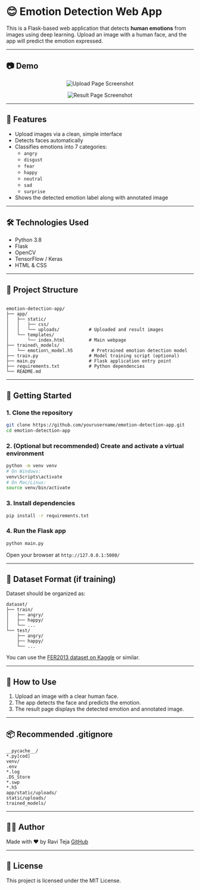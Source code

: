 # 😊 Emotion Detection Web App

This is a Flask-based web application that detects **human emotions** from images using deep learning. Upload an image with a human face, and the app will predict the emotion expressed.

---

## 📷 Demo

<p align="center">
  <img src="https://private-user-images.githubusercontent.com/125200085/462737037-f37972b5-9b8b-4031-96a0-c1f57d74caac.png?jwt=eyJhbGciOiJIUzI1NiIsInR5cCI6IkpXVCJ9.eyJpc3MiOiJnaXRodWIuY29tIiwiYXVkIjoicmF3LmdpdGh1YnVzZXJjb250ZW50LmNvbSIsImtleSI6ImtleTUiLCJleHAiOjE3NTE2OTk1MTQsIm5iZiI6MTc1MTY5OTIxNCwicGF0aCI6Ii8xMjUyMDAwODUvNDYyNzM3MDM3LWYzNzk3MmI1LTliOGItNDAzMS05NmEwLWMxZjU3ZDc0Y2FhYy5wbmc_WC1BbXotQWxnb3JpdGhtPUFXUzQtSE1BQy1TSEEyNTYmWC1BbXotQ3JlZGVudGlhbD1BS0lBVkNPRFlMU0E1M1BRSzRaQSUyRjIwMjUwNzA1JTJGdXMtZWFzdC0xJTJGczMlMkZhd3M0X3JlcXVlc3QmWC1BbXotRGF0ZT0yMDI1MDcwNVQwNzA2NTRaJlgtQW16LUV4cGlyZXM9MzAwJlgtQW16LVNpZ25hdHVyZT00ZTRmOTQyZmFiNDJhOWRhMmI4YjdhMzk5NDFkYWRmZWNlZmViNjYzMzc5Mjg5M2UyMGQ2NmVmZjMwYTE0ODE5JlgtQW16LVNpZ25lZEhlYWRlcnM9aG9zdCJ9.jQApoZUv5Z6JJ6Dt8DVMYVoJkqJQcz38M2txoiq4lfs" alt="Upload Page Screenshot" style="max-width:100%; height:auto;" />
</p>

<p align="center">
  <img src="https://private-user-images.githubusercontent.com/125200085/462737052-665c3ca5-8fa9-4430-807a-3511a2918738.png?jwt=eyJhbGciOiJIUzI1NiIsInR5cCI6IkpXVCJ9.eyJpc3MiOiJnaXRodWIuY29tIiwiYXVkIjoicmF3LmdpdGh1YnVzZXJjb250ZW50LmNvbSIsImtleSI6ImtleTUiLCJleHAiOjE3NTE2OTk1MTQsIm5iZiI6MTc1MTY5OTIxNCwicGF0aCI6Ii8xMjUyMDAwODUvNDYyNzM3MDUyLTY2NWMzY2E1LThmYTktNDQzMC04MDdhLTM1MTFhMjkxODczOC5wbmc_WC1BbXotQWxnb3JpdGhtPUFXUzQtSE1BQy1TSEEyNTYmWC1BbXotQ3JlZGVudGlhbD1BS0lBVkNPRFlMU0E1M1BRSzRaQSUyRjIwMjUwNzA1JTJGdXMtZWFzdC0xJTJGczMlMkZhd3M0X3JlcXVlc3QmWC1BbXotRGF0ZT0yMDI1MDcwNVQwNzA2NTRaJlgtQW16LUV4cGlyZXM9MzAwJlgtQW16LVNpZ25hdHVyZT0xNTNhOGYwYTljZjZjYjEwMzM3YjVlOTdiNTM3ZDljNTc1M2IwYjIwNWEyNzBkMDEyOTVjOGUzY2NiZDVlYjAxJlgtQW16LVNpZ25lZEhlYWRlcnM9aG9zdCJ9.dLyS7bZZRWXLGftoRKUMQcB9lKcKwQ739SmbKaUBH7E" alt="Result Page Screenshot" style="max-width:100%; height:auto;" />
</p>

---

## 🧠 Features

- Upload images via a clean, simple interface  
- Detects faces automatically  
- Classifies emotions into 7 categories:
  - `angry`
  - `disgust`
  - `fear`
  - `happy`
  - `neutral`
  - `sad`
  - `surprise`
- Shows the detected emotion label along with annotated image  

---

## 🛠️ Technologies Used

- Python 3.8  
- Flask  
- OpenCV  
- TensorFlow / Keras  
- HTML & CSS  

---

## 📁 Project Structure

```

emotion-detection-app/
├── app/
│   ├── static/
│   │   ├── css/
│   │   └── uploads/           # Uploaded and result images
│   └── templates/
│       └── index.html         # Main webpage
├── trained\_models/
│   └── emotion\_model.h5       # Pretrained emotion detection model
├── train.py                   # Model training script (optional)
├── main.py                    # Flask application entry point
├── requirements.txt           # Python dependencies
└── README.md

````

---

## 🚀 Getting Started

### 1. Clone the repository

```bash
git clone https://github.com/yourusername/emotion-detection-app.git
cd emotion-detection-app
````

### 2. (Optional but recommended) Create and activate a virtual environment

```bash
python -m venv venv
# On Windows:
venv\Scripts\activate
# On Mac/Linux:
source venv/bin/activate
```

### 3. Install dependencies

```bash
pip install -r requirements.txt
```

### 4. Run the Flask app

```bash
python main.py
```

Open your browser at `http://127.0.0.1:5000/`

---

## 🧪 Dataset Format (if training)

Dataset should be organized as:

```
dataset/
├── train/
│   ├── angry/
│   ├── happy/
│   └── ...
└── test/
    ├── angry/
    ├── happy/
    └── ...
```

You can use the [FER2013 dataset on Kaggle](https://www.kaggle.com/datasets/msambare/fer2013) or similar.

---

## 📸 How to Use

1. Upload an image with a clear human face.
2. The app detects the face and predicts the emotion.
3. The result page displays the detected emotion and annotated image.

---

## 📦 Recommended .gitignore

```
__pycache__/
*.py[cod]
venv/
.env
*.log
.DS_Store
*.swp
*.h5
app/static/uploads/
static/uploads/
trained_models/
```

---

## 🧑‍💻 Author

Made with ❤️ by Ravi Teja
[GitHub](https://github.com/Raviteja0405)

---

## 📝 License

This project is licensed under the MIT License.